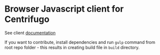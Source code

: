 Browser Javascript client for Centrifugo
========================================

See client [documentation](https://fzambia.gitbooks.io/centrifugal/content/clients/javascript.html)

If you want to contribute, install dependencies and run `gulp` command from root repo folder - this results
in creating build file in `build` directory.
